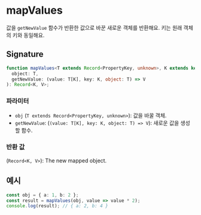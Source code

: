 # mapValues

값을 `getNewValue` 함수가 반환한 값으로 바꾼 새로운 객체를 반환해요. 키는 원래 객체의 키와 동일해요.

## Signature

```typescript
function mapValues<T extends Record<PropertyKey, unknown>, K extends keyof T, V>(
  object: T,
  getNewValue: (value: T[K], key: K, object: T) => V
): Record<K, V>;
```

### 파라미터

- `obj` (`T extends Record<PropertyKey, unknown>`): 값을 바꿀 객체.
- `getNewValue`: (`(value: T[K], key: K, object: T) => V`): 새로운 값을 생성할 함수.

### 반환 값

(`Record<K, V>`): The new mapped object.

## 예시

```typescript
const obj = { a: 1, b: 2 };
const result = mapValues(obj, value => value * 2);
console.log(result); // { a: 2, b: 4 }
```
